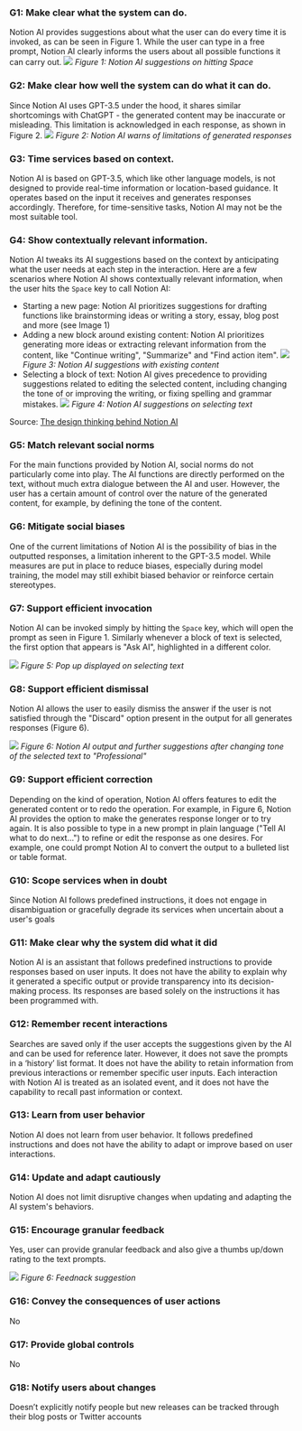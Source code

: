 ### G1: Make clear what the system can do.

Notion AI provides suggestions about what the user can do every time it is invoked, as can be seen in Figure 1. While the user can type in a free prompt, Notion AI clearly informs the users about all possible functions it can carry out.
![](/assignment/assignment-2/artifacts/g1.png)
_Figure 1: Notion AI suggestions on hitting Space_

### G2: Make clear how well the system can do what it can do. 

Since Notion AI uses GPT-3.5 under the hood, it shares similar shortcomings with ChatGPT - the generated content may be inaccurate or misleading. This limitation is acknowledged in each response, as shown in Figure 2.
![](/assignment/assignment-2/artifacts/g2.png)
_Figure 2: Notion AI warns of limitations of generated responses_

### G3: Time services based on context.

Notion AI is based on GPT-3.5, which like other language models, is not designed to provide real-time information or location-based guidance. It operates based on the input it receives and generates responses accordingly. Therefore, for time-sensitive tasks, Notion AI may not be the most suitable tool.

### G4: Show contextually relevant information.

Notion AI tweaks its AI suggestions based on the context by anticipating what the user needs at each step in the interaction. Here are a few scenarios where Notion AI shows contextually relevant information, when the user hits the `Space` key to call Notion AI:
- Starting a new page: Notion AI prioritizes suggestions for drafting functions like brainstorming ideas or writing a story, essay, blog post and more (see Image 1)
- Adding a new block around existing content: Notion AI prioritizes generating more ideas or extracting relevant information from the content, like "Continue writing", "Summarize" and "Find action item".
![](/assignment/assignment-2/artifacts/g4.1.png)
_Figure 3: Notion AI suggestions with existing content_
- Selecting a block of text: Notion AI gives precedence to providing suggestions related to editing the selected content, including changing the tone of or improving the writing, or fixing spelling and grammar mistakes.
![](/assignment/assignment-2/artifacts/g4.2.png)
_Figure 4: Notion AI suggestions on selecting text_


Source: [The design thinking behind Notion AI](https://www.notion.so/help/guides/using-notion-ai)

### G5: Match relevant social norms

For the main functions provided by Notion AI, social norms do not particularly come into play. The AI functions are directly performed on the text, without much extra dialogue between the AI and user. However, the user has a certain amount of control over the nature of the generated content, for example, by defining the tone of the content. 

### G6: Mitigate social biases

One of the current limitations of Notion AI is the possibility of bias in the outputted responses, a limitation inherent to the GPT-3.5 model. While measures are put in place to reduce biases, especially during model training, the model may still exhibit biased behavior or reinforce certain stereotypes. 

### G7: Support efficient invocation

Notion AI can be invoked simply by hitting the `Space` key, which will open the prompt as seen in Figure 1. Similarly whenever a block of text is selected, the first option that appears is "Ask AI", highlighted in a different color.

![](/assignment/assignment-2/artifacts/g7.png)
_Figure 5: Pop up displayed on selecting text_

### G8: Support efficient dismissal

Notion AI allows the user to easily dismiss the answer if the user is not satisfied through the "Discard" option present in the output for all generates responses (Figure 6).

![](/assignment/assignment-2/artifacts/g8.png)
_Figure 6: Notion AI output and further suggestions after changing tone of the selected text to "Professional"_

### G9: Support efficient correction

Depending on the kind of operation, Notion AI offers features to edit the generated content or to redo the operation. For example, in Figure 6, Notion AI provides the option to make the generates response longer or to try again. It is also possible to type in a new prompt in plain language ("Tell AI what to do next...") to refine or edit the response as one desires. For example, one could prompt Notion AI to convert the output to a bulleted list or table format.

### G10: Scope services when in doubt

Since Notion AI follows predefined instructions, it does not engage in disambiguation or gracefully degrade its services when uncertain about a user's goals

### G11: Make clear why the system did what it did

Notion AI is an assistant that follows predefined instructions to provide responses based on user inputs. It does not have the ability to explain why it generated a specific output or provide transparency into its decision-making process. Its responses are based solely on the instructions it has been programmed with.

### G12: Remember recent interactions

Searches are saved only if the user accepts the suggestions given by the AI and can be used for reference later. However, it does not save the prompts in a ‘history’ list format. It does not have the ability to retain information from previous interactions or remember specific user inputs. Each interaction with Notion AI is treated as an isolated event, and it does not have the capability to recall past information or context.

### G13: Learn from user behavior

Notion AI does not learn from user behavior. It follows predefined instructions and does not have the ability to adapt or improve based on user interactions.

### G14: Update and adapt cautiously

Notion AI does not limit disruptive changes when updating and adapting the AI system's behaviors.

### G15: Encourage granular feedback

Yes, user can provide granular feedback and also give a thumbs up/down rating to the text prompts.

![](/assignment/assignment-2/artifacts/g15.png)
_Figure 6: Feednack suggestion_

### G16: Convey the consequences of user actions

No

### G17: Provide global controls

No

### G18: Notify users about changes

Doesn’t explicitly notify people but new releases can be tracked through their blog posts or Twitter accounts

